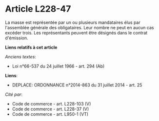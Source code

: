 # Article L228-47

La masse est représentée par un ou plusieurs mandataires élus par l'assemblée générale des obligataires. Leur nombre ne peut
en aucun cas excéder trois.             Les représentants peuvent être désignés dans le contrat d'émission.

**Liens relatifs à cet article**

_Anciens textes_:

  - Loi n°66-537 du 24 juillet 1966 - art. 294 (Ab)

**Liens**:

  - DEPLACE: ORDONNANCE n°2014-863 du 31 juillet 2014 - art. 25

_Cité par_:

  - Code de commerce - art. L228-103 (V)
  - Code de commerce - art. L228-37 (V)
  - Code de commerce - art. L950-1 (VT)
